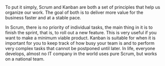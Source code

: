 To put it simply, Scrum and Kanban are both a set of principles that help us organize our work. The goal of both is to deliver more value for the business faster and at a stable pace.

In Scrum, there is no priority of individual tasks, the main thing in it is to finish the sprint, that is, to roll out a new feature. This is very useful if you want to make a minimum viable product. Kanban is suitable for when it is important for you to keep track of how busy your team is and to perform very complex tasks that cannot be postponed until later. In life, everyone develops, almost no IT company in the world uses pure Scrum, but works on a national team.
